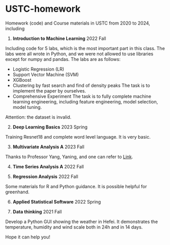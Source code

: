 # USTC-homework
 Homework (code) and Course materials in USTC from 2020 to 2024, including 
 
1. **Introduction to Machine Learning** 2022 Fall

Including code for 5 labs, which is the most important part in this class. The labs were all wrote in Python, and we were not allowed to use libraries except for numpy and pandas. The labs are as follows:
- Logistic Regression (LR)
- Support Vector Machine (SVM)
- XGBoost
- Clustering by fast search and find of density peaks
The task is to implement the paper by ourselves.
- Comprehensive Experiment
The task is to fully complete machine learning engineering, including feature engineering, model selection, model tuning.

Attention: the dataset is invalid.

2. **Deep Learning Basics** 2023 Spring
  
Training Resnet18 and complete word level language. It is very basic.

3. **Multivariate Analysis A** 2023 Fall

Thanks to Professor Yang, Yaning, and one can refer to [Link](http://staff.ustc.edu.cn/~ynyang/vector/).

4. **Time Series Analysis A** 2022 Fall

5. **Regression Analysis** 2022 Fall

Some materials for R and Python guidance. It is possible helpful for greenhand.

6. **Applied Statistical Software** 2022 Spring

7. **Data thinking** 2021 Fall
   
Develop a Python GUI showing the weather in Hefei. It demonstrates the temperature, humidity and wind scale both in 24h and in 14 days.

Hope it can help you! 
